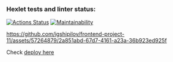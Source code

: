 ### Hexlet tests and linter status:
[![Actions Status](https://github.com/igshipilov/frontend-project-11/actions/workflows/hexlet-check.yml/badge.svg)](https://github.com/igshipilov/frontend-project-11/actions)
[![Maintainability](https://api.codeclimate.com/v1/badges/6e6e91903a47b7cd632e/maintainability)](https://codeclimate.com/github/igshipilov/frontend-project-11/maintainability)



https://github.com/igshipilov/frontend-project-11/assets/57264879/2a851abd-67d7-4161-a23a-36b923ed925f




Check [deploy here](https://igshipilov-rss-agregator-62op.onrender.com/)

